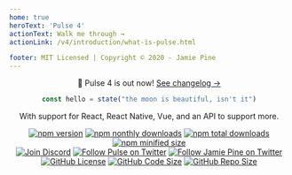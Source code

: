 ```yaml
---
home: true
heroText: 'Pulse 4'
actionText: Walk me through →
actionLink: /v4/introduction/what-is-pulse.html

footer: MIT Licensed | Copyright © 2020 - Jamie Pine
---
```

<center>

 :tada: Pulse 4 is out now! [See changelog →](/v4/introduction/changelog.html)

```ts
const hello = state("the moon is beautiful, isn't it")
```
<!-- ### [Walk me through...](/v4/introduction/what-is-pulse.html) -->

With support for React, React Native, Vue, and an API to support more.


<!-- Using HTML instead of Markdown links because they get themed with an 'external' badge -->
<!-- TODO: Figure out if there's a way to remove the external badge so we can use sane syntax -->

<a href="https://npm.im/@pulsejs/core">
  <img src="https://img.shields.io/npm/v/@pulsejs/core.svg" alt="npm version"></a>
<a href="https://npm.im/@pulsejs/core">
  <img src="https://img.shields.io/npm/dm/pulse-framework.svg" alt="npm nonthly downloads"></a>
<a href="https://npm.im/@pulsejs/core">
  <img src="https://img.shields.io/npm/dt/pulse-framework.svg" alt="npm total downloads"></a>
<a href="https://npm.im/@pulsejs/core">
  <img src="https://img.shields.io/bundlephobia/min/pulse-framework.svg" alt="npm minified size"></a>

<br />

<a href="https://discord.gg/RjG8ShB" target="_blank">
  <img src="https://discordapp.com/api/guilds/658189217746255881/embed.png" alt="Join Discord"></a>
<a href="https://twitter.com/pulseframework" target="_blank">
  <img src="https://img.shields.io/twitter/follow/pulseframework.svg?label=Pulse+on+Twitter" alt="Follow Pulse on Twitter"></a>
<a href="https://twitter.com/jamiepine" target="_blank">
  <img src="https://img.shields.io/twitter/follow/jamiepine.svg?label=Jamie+on+Twitter" alt="Follow Jamie Pine on Twitter"></a>

<br />

<a href="https://github.com/pulse-framework/pulse">
  <img src="https://img.shields.io/github/license/pulse-framework/pulse.svg" alt="GitHub License"></a>
<a href="https://github.com/pulse-framework/pulse">
  <img src="https://img.shields.io/github/languages/code-size/pulse-framework/pulse.svg" alt="GitHub Code Size"></a>
<a href="https://github.com/pulse-framework/pulse">
  <img src="https://img.shields.io/github/repo-size/pulse-framework/pulse.svg" alt="GitHub Repo Size"></a>

<br />
<br />

</center>
